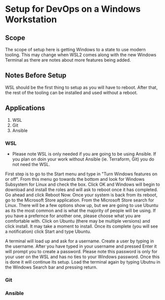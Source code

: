# Setup for DevOps on a Windows Workstation

## Scope

The scope of setup here is getting Windows to a state to use modern tooling. This may change when WSL2 comes along with the new Windows Terminal as there are notes about more features being added.

## Notes Before Setup

WSL should be the first thing to setup as you will have to reboot. After that, the rest of the tooling can be installed and used without a reboot.

## Applications

1. WSL
2. Git
3. Ansible

### WSL

* Please note WSL is only needed if you are going to be using Ansible. If you plan on doin your work without Ansible (ie. Terraform, Git) you do not need the WSL.

First step is to go to the Start menu and type in "Turn Windows features on or off". From this menu go towards the bottom and look for Windows Subsystem for Linux and check the box. Click OK and Windows will begin to download and install the roles and will ask to reboot once it has completed. Go ahead and click Reboot Now. Once your system is back from its reboot, go to the Microsoft Store application. From the Microsoft Store search for Linux. There will be a few options show up, but we are going to use Ubuntu as its the most common and is what the majority of people will be using. If you have a prefernce for another one, please choose what you are comfortable with. Click on Ubuntu (there may be multiple versions) and click install. It may take a moment to install. Once its complete (you will see a notification) click Start and type Ubuntu. 

A terminal will load up and ask for a username. Create a user by typing in the username. After you have typed in your username and pressed Enter it will prompt you to create a password. Please note this password is only for your user on the WSL and has no ties to your Windows password. Once this is done it will continue its setup. Load the terminal again by typing Ubutnu in the Windows Search bar and pressing return. 

### Git

### Ansible

